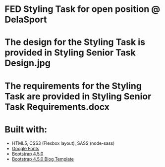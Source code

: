 # FED Styling Task for open position @ DelaSport
# The design for the Styling Task is provided in Styling Senior Task Design.jpg
# The requirements for the Styling Task are provided in Styling Senior Task Requirements.docx

# Built with:
* HTML5, CSS3 (Flexbox layout), SASS (node-sass)
* [Google Fonts](https://fonts.google.com/)
* [Bootstrap 4.5.0](https://getbootstrap.com/docs/4.5/getting-started/introduction/)
* [Bootstrap 4.5.0 Blog Template](https://getbootstrap.com/docs/4.5/examples/blog/)